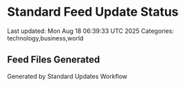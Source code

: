 # Standard Feed Update Status
Last updated: Mon Aug 18 06:39:33 UTC 2025
Categories: technology,business,world

## Feed Files Generated

Generated by Standard Updates Workflow
